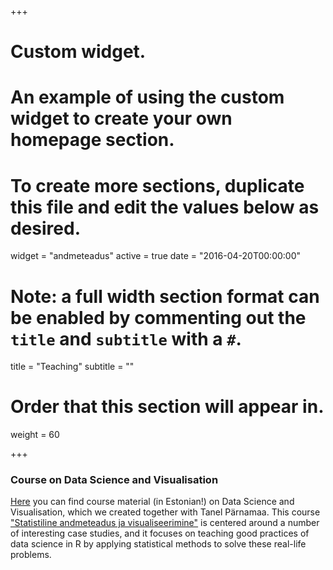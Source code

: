 +++
# Custom widget.
# An example of using the custom widget to create your own homepage section.
# To create more sections, duplicate this file and edit the values below as desired.
widget = "andmeteadus"
active = true
date = "2016-04-20T00:00:00"

# Note: a full width section format can be enabled by commenting out the `title` and `subtitle` with a `#`.
title = "Teaching"
subtitle = ""

# Order that this section will appear in.
weight = 60

+++

### Course on Data Science and Visualisation

<div id="mybanner">
</div>

[Here](http://andmeteadus.github.io/2015/) you can find course material (in Estonian!) on Data Science and Visualisation, which we created together with Tanel Pärnamaa.
This course ["Statistiline andmeteadus ja visualiseerimine"](http://andmeteadus.github.io/2015/) is centered around a number of interesting case studies, and it focuses on teaching good practices of data science in R by applying statistical methods to solve these real-life problems. 
